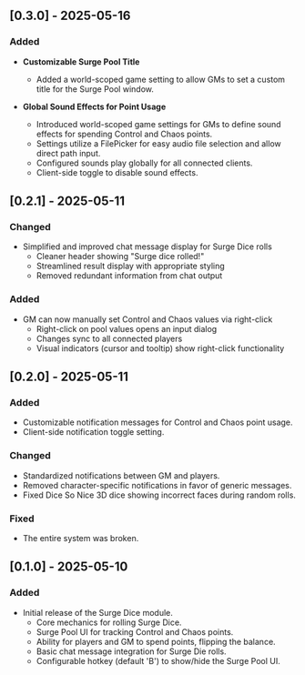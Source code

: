 ## [0.3.0] - 2025-05-16
### Added
- **Customizable Surge Pool Title**
  - Added a world-scoped game setting to allow GMs to set a custom title for the Surge Pool window.
  
- **Global Sound Effects for Point Usage**
  - Introduced world-scoped game settings for GMs to define sound effects for spending Control and Chaos points.
  - Settings utilize a FilePicker for easy audio file selection and allow direct path input.
  - Configured sounds play globally for all connected clients.
  - Client-side toggle to disable sound effects.

## [0.2.1] - 2025-05-11
### Changed
- Simplified and improved chat message display for Surge Dice rolls
  - Cleaner header showing "Surge dice rolled!"
  - Streamlined result display with appropriate styling
  - Removed redundant information from chat output

### Added
- GM can now manually set Control and Chaos values via right-click
  - Right-click on pool values opens an input dialog
  - Changes sync to all connected players
  - Visual indicators (cursor and tooltip) show right-click functionality

## [0.2.0] - 2025-05-11
### Added
- Customizable notification messages for Control and Chaos point usage.
- Client-side notification toggle setting.

### Changed
- Standardized notifications between GM and players.
- Removed character-specific notifications in favor of generic messages.
- Fixed Dice So Nice 3D dice showing incorrect faces during random rolls.

### Fixed
- The entire system was broken.

## [0.1.0] - 2025-05-10
### Added
- Initial release of the Surge Dice module.
  - Core mechanics for rolling Surge Dice.
  - Surge Pool UI for tracking Control and Chaos points.
  - Ability for players and GM to spend points, flipping the balance.
  - Basic chat message integration for Surge Die rolls.
  - Configurable hotkey (default 'B') to show/hide the Surge Pool UI.
